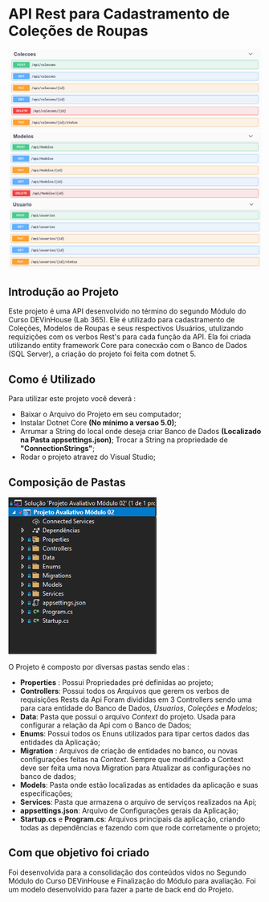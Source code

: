 # API Rest para Cadastramento de Coleções de Roupas

  <img src="./Fotos/Captura de tela 2023-06-25 182814.png">
  <img src="./Fotos/Captura de tela 2023-06-25 182842.png">
  <img src="./Fotos/Captura de tela 2023-06-25 182901.png">
  
## Introdução ao Projeto

Este projeto é uma API desenvolvido no término do segundo Módulo do Curso DEVinHouse (Lab 365). Ele é utilizado para cadastramento de Coleções, Modelos de Roupas e seus respectivos Usuários, utulizando requizições com os verbos Rest's para cada função da API. Ela foi criada utilizando entity framework Core para conecxão com o Banco de Dados (SQL Server), a criação do projeto foi feita com dotnet 5.

## Como é Utilizado

Para utilizar este projeto você deverá :

- Baixar o Arquivo do Projeto em seu computador;
- Instalar Dotnet Core **(No mínimo a versao 5.0)**;
- Arrumar a String do local onde deseja criar Banco de Dados **(Localizado na Pasta appsettings.json)**;
  Trocar a String na propriedade de **"ConnectionStrings"**;
- Rodar o projeto atravez do Visual Studio;

## Composição de Pastas

  <img src="./Fotos/ModelosDePastas.png">

O Projeto é composto por diversas pastas sendo elas :

- **Properties** : Possui Propriedades pré definidas ao projeto;
- **Controllers**: Possui todos os Arquivos que gerem os verbos de requisições Rests da Api
  Foram divididas em 3 Controllers sendo uma para cara entidade do Banco de Dados, _Usuarios_, _Coleções_ e _Modelos_;
- **Data**: Pasta que possui o arquivo _Context_ do projeto. Usada para configurar a relação da Api com o Banco de Dados;
- **Enums**: Possui todos os Enuns utilizados para tipar certos dados das entidades da Aplicação;
- **Migration** : Arquivos de criação de entidades no banco, ou novas configurações feitas na _Context_.
  Sempre que modificado a Context deve ser feita uma nova Migration para Atualizar as configurações no banco de dados;
- **Models**: Pasta onde estão localizadas as entidades da aplicação e suas especificações;
- **Services**: Pasta que armazena o arquivo de serviços realizados na Api;
- **appsettings.json**: Arquivo de Configurações gerais da Aplicação;
- **Startup.cs** e **Program.cs**: Arquivos principais da aplicação, criando todas as dependências e fazendo com que rode corretamente o projeto;

## Com que objetivo foi criado

Foi desenvolvida para a consolidação dos conteúdos vidos no Segundo Módulo do Curso DEVinHouse e Finalização do Módulo para avaliação. Foi um modelo desenvolvido para fazer a parte de back end do Projeto.
